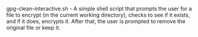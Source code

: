 gpg-clean-interactive.sh - A simple shell script that prompts the user for a file to encrypt (in the current working directory),
checks to see if it exists, and if it does, encrypts it. After that, the user is prompted to remove the original file or keep it.

